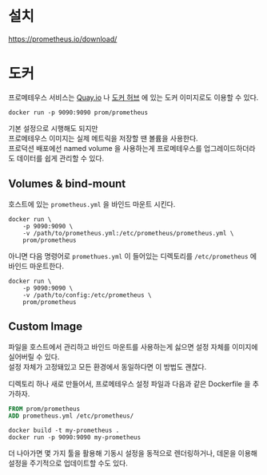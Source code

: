 # 설치 

https://prometheus.io/download/

# 도커 

프로메테우스 서비스는 [Quay.io](https://quay.io/repository/prometheus/prometheus) 나 [도커 허브](https://hub.docker.com/r/prom/prometheus) 에 있는 도커 이미지로도 이용할 수 있다.     

```shell
docker run -p 9090:9090 prom/prometheus
```

기본 설정으로 시행해도 되지만   
프로메테우스 이미지는 실제 메트릭을 저장할 땐 볼륨을 사용한다.   
프로덕션 배포에선 named volume 을 사용하는게 프로메테우스를 업그레이드하더라도 데이터를 쉽게 관리할 수 있다.  

## Volumes & bind-mount 

호스트에 있는 `prometheus.yml` 을 바인드 마운트 시킨다.    
  
```shell
docker run \
    -p 9090:9090 \
    -v /path/to/prometheus.yml:/etc/prometheus/prometheus.yml \
    prom/prometheus
```

아니면 다음 명령어로 `promethues.yml` 이 들어있는 디렉토리를 `/etc/prometheus` 에 바인드 마운트한다.  

```shell 
docker run \
    -p 9090:9090 \
    -v /path/to/config:/etc/prometheus \
    prom/prometheus
```

## Custom Image

파일을 호스트에서 관리하고 바인드 마운트를 사용하는게 싫으면 설정 자체를 이미지에 실어버릴 수 있다.   
설정 자체가 고정돼있고 모든 환경에서 동일하다면 이 방법도 괜찮다.  

디렉토리 하나 새로 만들어서, 프로메테우스 설정 파일과 다음과 같은 Dockerfile 을 추가하자.  

```Dockerfile
FROM prom/prometheus
ADD prometheus.yml /etc/prometheus/
```
```shell
docker build -t my-prometheus .
docker run -p 9090:9090 my-prometheus
```
더 나아가면 몇 가지 툴을 활용해 기동시 설정을 동적으로 렌더링하거나, 데몬을 이용해 설정을 주기적으로 업데이트할 수도 있다.  
